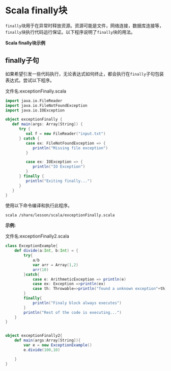 # Scala finally块

`finally`块用于在异常时释放资源。资源可能是文件，网络连接，数据库连接等，`finally`块执行代码运行保证。以下程序说明了`finally`块的用法。

**Scala finally块示例**

## finally子句

如果希望引发一些代码执行，无论表达式如何终止，都会执行在`finally`子句包装表达式。尝试以下程序。

文件名:exceptionFinally.scala

```scala
import java.io.FileReader
import java.io.FileNotFoundException
import java.io.IOException

object exceptionFinally {
   def main(args: Array[String]) {
      try {
         val f = new FileReader("input.txt")
      } catch {
         case ex: FileNotFoundException => {
            println("Missing file exception")
         }

         case ex: IOException => {
            println("IO Exception")
         }
      } finally {
         println("Exiting finally...")
      }
   }
}
```

使用以下命令编译和执行此程序。

```shell
scala /share/lesson/scala/exceptionFinally.scala
```



**示例:**

文件名:exceptionFinally2.scala

```scala
class ExceptionExample{  
    def divide(a:Int, b:Int) = {  
        try{  
            a/b  
            var arr = Array(1,2)  
            arr(10)  
        }catch{  
            case e: ArithmeticException => println(e)  
            case ex: Exception =>println(ex)  
            case th: Throwable=>println("found a unknown exception"+th)  
        }  
        finally{  
            println("Finaly block always executes")  
        }  
        println("Rest of the code is executing...")  
    }  
}  


object exceptionFinally2{  
    def main(args:Array[String]){  
        var e = new ExceptionExample()  
        e.divide(100,10)  

    }  
}
```